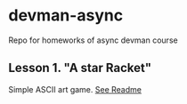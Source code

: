 # devman-async
Repo for homeworks of async devman course

## Lesson 1. "A star Racket"
Simple ASCII art game. [See Readme](lesson-1/README.md)
